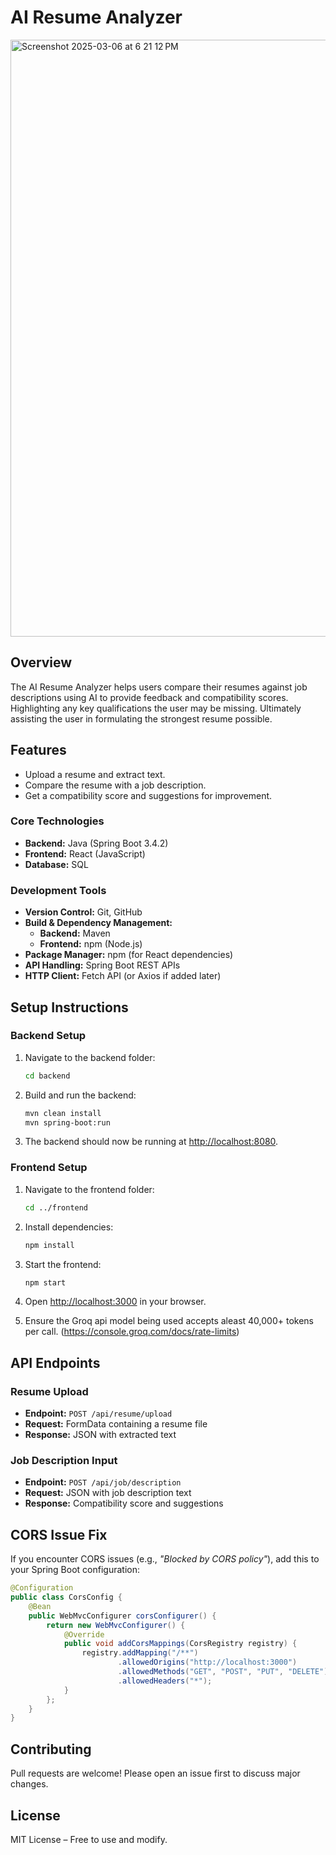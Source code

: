 # AI Resume Analyzer

<img width="955" alt="Screenshot 2025-03-06 at 6 21 12 PM" src="https://github.com/user-attachments/assets/44192371-39b1-4cb3-9fc3-a31754e15c40" />


## Overview
The AI Resume Analyzer helps users compare their resumes against job descriptions using AI to provide feedback and compatibility scores. Highlighting any key qualifications the user may be missing. Ultimately assisting the user in formulating the strongest resume possible.

## Features
- Upload a resume and extract text.
- Compare the resume with a job description.
- Get a compatibility score and suggestions for improvement.

### Core Technologies  
- **Backend:** Java (Spring Boot 3.4.2)  
- **Frontend:** React (JavaScript)  
- **Database:** SQL

### Development Tools  
- **Version Control:** Git, GitHub  
- **Build & Dependency Management:**  
  - **Backend:** Maven  
  - **Frontend:** npm (Node.js)  
- **Package Manager:** npm (for React dependencies)  
- **API Handling:** Spring Boot REST APIs  
- **HTTP Client:** Fetch API (or Axios if added later)  

## Setup Instructions

### Backend Setup
1. Navigate to the backend folder:
   ```sh
   cd backend
   ```
2. Build and run the backend:
   ```sh
   mvn clean install  
   mvn spring-boot:run  
   ```
3. The backend should now be running at [http://localhost:8080](http://localhost:8080).

### Frontend Setup
1. Navigate to the frontend folder:
   ```sh
   cd ../frontend
   ```
2. Install dependencies:
   ```sh
   npm install
   ```
3. Start the frontend:
   ```sh
   npm start
   ```
4. Open [http://localhost:3000](http://localhost:3000) in your browser.

5. Ensure the Groq api model being used accepts aleast 40,000+ tokens per call.
   (https://console.groq.com/docs/rate-limits)

## API Endpoints

### Resume Upload
- **Endpoint:** `POST /api/resume/upload`
- **Request:** FormData containing a resume file
- **Response:** JSON with extracted text

### Job Description Input
- **Endpoint:** `POST /api/job/description`
- **Request:** JSON with job description text
- **Response:** Compatibility score and suggestions

## CORS Issue Fix
If you encounter CORS issues (e.g., *"Blocked by CORS policy"*), add this to your Spring Boot configuration:

```java
@Configuration  
public class CorsConfig {  
    @Bean  
    public WebMvcConfigurer corsConfigurer() {  
        return new WebMvcConfigurer() {  
            @Override  
            public void addCorsMappings(CorsRegistry registry) {  
                registry.addMapping("/**")  
                        .allowedOrigins("http://localhost:3000")  
                        .allowedMethods("GET", "POST", "PUT", "DELETE")  
                        .allowedHeaders("*");  
            }  
        };  
    }  
}
```

## Contributing
Pull requests are welcome! Please open an issue first to discuss major changes.

## License
MIT License – Free to use and modify.
